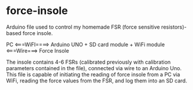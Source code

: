 # force-insole

Arduino file used to control my homemade FSR (force sensitive resistors)-based force insole. 

PC <===WiFI====> Arduino UNO + SD card module + WiFi module <===Wire===> Force Insole

The insole contains 4-6 FSRs (calibrated previously with calibration parameters contained in the file), connected via wire to an Arduino Uno. This file is capable of initiating the reading of force insole from a PC via WiFi, reading the force values from the FSR, and log them into an SD card.
